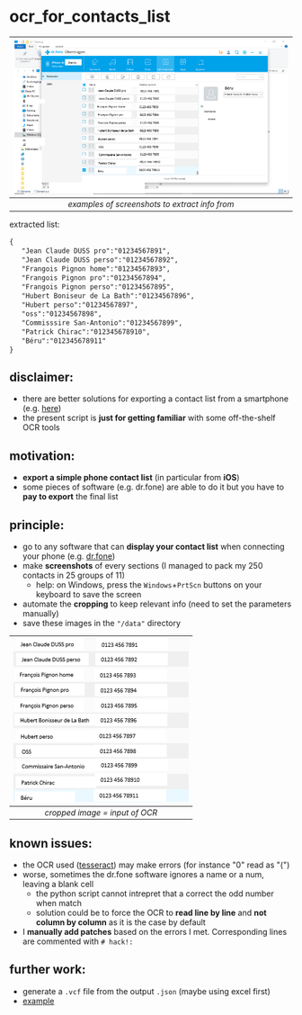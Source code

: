 # ocr_for_contacts_list

| ![examples of screenshots to extract info from](data/example_git_hub.png "examples of screenshots to extract info from")  | 
|:--:| 
| *examples of screenshots to extract info from* |

extracted list:

```
{
   "Jean Claude DUSS pro":"01234567891",
   "Jean Claude DUSS perso":"01234567892",
   "Frangois Pignon home":"01234567893",
   "Frangois Pignon pro":"01234567894",
   "Frangois Pignon perso":"01234567895",
   "Hubert Boniseur de La Bath":"01234567896",
   "Hubert perso":"01234567897",
   "oss":"01234567898",
   "Commisssire San-Antonio":"01234567899",
   "Patrick Chirac":"012345678910",
   "Béru":"012345678911"
}
```

## disclaimer:
- there are better solutions for exporting a contact list from a smartphone (e.g. [here](https://itunes.apple.com/us/app/my-contacts-backup-share-copy-and-export-in-vcf/id1152926717?mt=8))
- the present script is **just for getting familiar** with some off-the-shelf OCR tools

## motivation:
- **export a simple phone contact list** (in particular from **iOS**)
- some pieces of software (e.g. dr.fone) are able to do it but you have to **pay to export** the final list

## principle:
- go to any software that can **display your contact list** when connecting your phone (e.g. [dr.fone](http://www.dr-fone.com/))
- make **screenshots** of every sections (I managed to pack my 250 contacts in 25 groups of 11)
	- help: on Windows, press the `Windows`+`PrtScn` buttons on your keyboard to save the screen
- automate the **cropping** to keep relevant info (need to set the parameters manually)
- save these images in the `"/data"` directory

| ![cropped image = input of OCR](cropped_example_git_hub.png "cropped image = input of OCR")  | 
|:--:| 
| *cropped image = input of OCR* |

## known issues:
- the OCR used ([tesseract](https://en.wikipedia.org/wiki/Tesseract_(software))) may make errors (for instance "0" read as "(")
- worse, sometimes the dr.fone software ignores a name or a num, leaving a blank cell
    - the python script cannot intrepret that a correct the odd number when match
    - solution could be to force the OCR to **read line by line** and **not column by column** as it is the case by default
- I **manually add patches** based on the errors I met. Corresponding lines are commented with `# hack!:`

## further work:
- generate a `.vcf` file from the output `.json` (maybe using excel first)
- [example](https://www.techrrival.com/convert-excel-xlsx-to-vcard-vcf-file/)